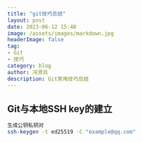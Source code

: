 ```yaml
---
title: "git技巧总结"
layout: post
date: 2023-06-12 15:48
image: /assets/images/markdown.jpg
headerImage: false
tag:
- Git
- 技巧
category: blog
author: 冯贤兵
description: Git常用技巧总结
---
```


## Git与本地SSH key的建立

```bash
生成公钥私钥对
ssh-keygen -t ed25519 -C "example@qq.com"
```
